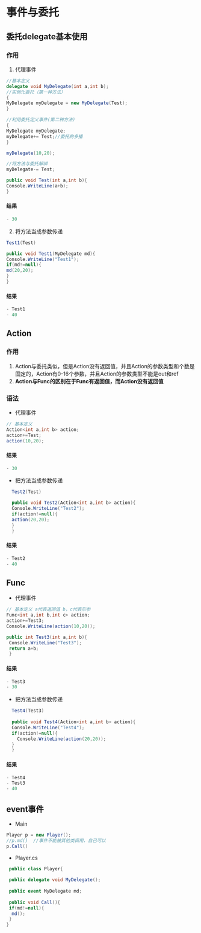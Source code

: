# 事件与委托

## 委托delegate基本使用

### 作用

1. 代理事件

  ```csharp
  //基本定义
  delegate void MyDelegate(int a,int b);
  //实例化委托（第一种方法）
  { 
  MyDelegate myDelegate = new MyDelegate(Test);
  }
  
  //利用委托定义事件(第二种方法)
  {
  MyDelegate myDelegate;
  myDelegate+= Test;//委托的多播
  }
 
 myDelegate(10,20);
 
 //将方法与委托解绑
 myDelegate-= Test;
 
 public void Test(int a,int b){
 Console.WriteLine(a+b);
 }
  ```

#### 结果

  ```csharp
  - 30
  ```

2. 将方法当成参数传递

  ```csharp
  Test1(Test)
  
  public void Test1(MyDelegate md){
  Console.WriteLine("Test1");
  if(md!=null){
  md(20,20);
  }
  }
  ```

#### 结果

  ```csharp
  - Test1
  - 40
  ```

## Action

### 作用

1. Action与委托类似，但是Action没有返回值，并且Action的参数类型和个数是固定的，Action有0-16个参数，并且Action的参数类型不能是out和ref
2. **Action与Func的区别在于Func有返回值，而Action没有返回值**

### 语法

- 代理事件

```csharp
// 基本定义 
Action<int a,int b> action;
action+=Test;
action(10,20);
```

#### 结果

  ```csharp
  - 30
  ```

- 把方法当成参数传递

```csharp
  Test2(Test)

  public void Test2(Action<int a,int b> action){
  Console.WriteLine("Test2");
  if(action!=null){
  action(20,20);
  }
  }
```

#### 结果

  ```csharp
  - Test2
  - 40
  ```

## Func

- 代理事件

```csharp
// 基本定义 a代表返回值 b，c代表形参
Func<int a,int b,int c> action;
action+=Test3;
Console.WriteLine(action(10,20));

public int Test3(int a,int b){ 
 Console.WriteLine("Test3");
 return a+b;
 }
```

#### 结果

  ```csharp
  - Test3
  - 30
  ```

- 把方法当成参数传递

```csharp
  Test4(Test3)
  
  public void Test4(Action<int a,int b> action){
  Console.WriteLine("Test4");
  if(action!=null){
    Console.WriteLine(action(20,20));
  }
  }
```

#### 结果

  ```csharp
  - Test4
  - Test3
  - 40
  ```

## event事件

- Main

```csharp
Player p = new Player(); 
//p.md()  //事件不能被其他类调用，自己可以
p.Call()

```

- Player.cs

```csharp
 public class Player{
 
 public delegate void MyDelegate();
 
 public event MyDelegate md;
 
 public void Call(){
 if(md!=null){
  md();
 }
}
```


